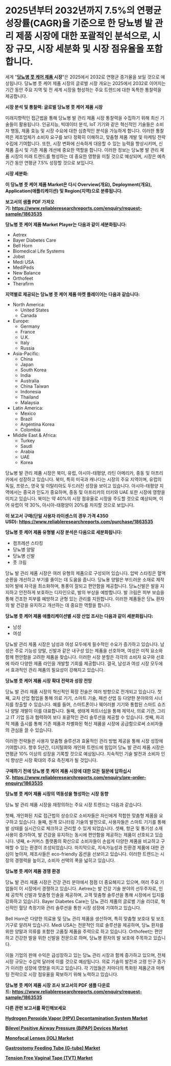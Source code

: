 <p><h1>2025년부터 2032년까지 7.5%의 연평균 성장률(CAGR)을 기준으로 한 당뇨병 발 관리 제품 시장에 대한 포괄적인 분석으로, 시장 규모, 시장 세분화 및 시장 점유율을 포함합니다.</h1></p><p>세계 "<strong><a href="https://www.reliableresearchreports.com/diabetic-foot-care-products-r1863535?utm_campaign=105&utm_medium=8&utm_source=Github&utm_content=ia&utm_term=05032025&utm_id=diabetic-foot-care-products">당뇨병 풋 케어 제품&nbsp;</a></strong><strong>시장</strong>"은 2025에서 2032로 연평균 증가율을 보일 것으로 예상됩니다. 당뇨병 풋 케어 제품 시장의 글로벌 시장 개요는 2025에서 2032로 이어지는 기간 동안 주요 지역 및 전 세계 시장을 형성하는 주요 트렌드에 대한 독특한 통찰력을 제공합니다.</p>
<p><strong>시장 분석 및 통찰력: 글로벌 당뇨병 풋 케어 제품 시장</strong></p>
<p><p>미래지향적인 접근법을 통해 당뇨병 발 관리 제품 시장 통찰력을 수집하기 위해 최신 기술들이 활용됩니다. 인공지능, 빅데이터 분석, IoT 기기와 같은 혁신적인 기술들은 소비자 행동, 제품 효능 및 시장 수요에 대한 심층적인 분석을 가능하게 합니다. 이러한 통찰력은 제조업체가 소비자 요구를 보다 정확히 이해하고, 맞춤형 제품 개발 및 마케팅 전략 수립에 기여합니다. 또한, 시장 변화에 신속하게 대응할 수 있는 능력을 향상시키며, 신제품 출시 및 기존 제품 개선에 중요한 역할을 합니다. 이러한 정보는 당뇨병 발 관리 제품 시장의 미래 트렌드를 형성하는 데 중요한 영향을 미칠 것으로 예상되며, 시장은 예측 기간 동안 연평균 7.5% 성장할 것으로 보입니다.</p><a href="%7CAUTHORITHY_DOMAIN_URL%7C?utm_campaign=105&utm_medium=8&utm_source=Github&utm_content=ia&utm_term=05032025&utm_id=diabetic-foot-care-products"></a></p>
<p><strong>시장 세분화:</strong></p>
<p><strong>이 당뇨병 풋 케어 제품 Market은 다시 Overview(개요), Deployment(개요), Application(애플리케이션) 및 Region(지역)으로 분류됩니다.</strong></p>
<p><strong>보고서의 샘플 PDF 가져오기:&nbsp;<a href="https://www.reliableresearchreports.com/enquiry/request-sample/1863535?utm_campaign=105&utm_medium=8&utm_source=Github&utm_content=ia&utm_term=05032025&utm_id=diabetic-foot-care-products">https://www.reliableresearchreports.com/enquiry/request-sample/1863535</a></strong><strong></strong></p>
<p><strong>당뇨병 풋 케어 제품 Market Player는 다음과 같이 세분화됩니다:</strong></p>
<p><ul><li>Aetrex</li><li>Bayer Diabetes Care</li><li>Bell Horn</li><li>Biomedical Life Systems</li><li>Jobst</li><li>Medi USA</li><li>MediPeds</li><li>New Balance</li><li>Orthofeet</li><li>Therafirm</li></ul></p>
<p><strong>지역별로 제공되는 당뇨병 풋 케어 제품 마켓 플레이어는 다음과 같습니다:</strong></p>
<p><ul>
    <li>
        North America:
        <ul>
            <li>United States</li>
            <li>Canada</li>
        </ul>
    </li>
    <li>
        Europe:
        <ul>
            <li>Germany</li>
            <li>France</li>
            <li>U.K.</li>
            <li>Italy</li>
            <li>Russia</li>
        </ul>
    </li>
    <li>
        Asia-Pacific:
        <ul>
            <li>China</li>
            <li>Japan</li>
            <li>South Korea</li>
            <li>India</li>
            <li>Australia</li>
            <li>China Taiwan</li>
            <li>Indonesia</li>
            <li>Thailand</li>
            <li>Malaysia</li>
        </ul>
    </li>
    <li>
        Latin America:
        <ul>
            <li>Mexico</li>
            <li>Brazil</li>
            <li>Argentina Korea</li>
            <li>Colombia</li>
        </ul>
    </li>
    <li>
        Middle East & Africa:
        <ul>
            <li>Turkey</li>
            <li>Saudi</li>
            <li>Arabia</li>
            <li>UAE</li>
            <li>Korea</li>
        </ul>
    </li>
    </ul></p>
<p><p>당뇨병 발 관리 제품 시장은 북미, 유럽, 아시아-태평양, 라틴 아메리카, 중동 및 아프리카에서 성장하고 있습니다. 북미, 특히 미국과 캐나다는 시장의 주요 지역이며, 유럽의 독일, 프랑스, 영국 및 이탈리아도 두드러진 성장을 보이고 있습니다. 아시아-태평양 지역에서는 중국과 인도가 중요하며, 중동 및 아프리카의 터키와 UAE 또한 시장에 영향을 미치고 있습니다. 북미는 약 40%의 시장 점유율로 시장을 주도할 것으로 예상되며, 이어 유럽이 약 30%, 아시아-태평양이 20%를 차지할 것으로 보입니다.</p></p>
<p><strong>이 보고서 구매(단일 사용자 라이센스의 경우 가격 4350 USD):&nbsp;<a href="https://www.reliableresearchreports.com/purchase/1863535?utm_campaign=105&utm_medium=8&utm_source=Github&utm_content=ia&utm_term=05032025&utm_id=diabetic-foot-care-products">https://www.reliableresearchreports.com/purchase/1863535</a></strong></p>
<p><strong>당뇨병 풋 케어 제품 유형별 시장 분석은 다음으로 세분화됩니다:</strong></p>
<p><ul><li>컴프레션 스타킹</li><li>당뇨병 양말</li><li>당뇨병 신발</li><li>풋 크림</li></ul></p>
<p><p>당뇨 발 관리 제품 시장은 여러 유형의 제품으로 구성되어 있습니다. 압박 스타킹은 혈액 순환을 개선하고 부기를 줄이는 데 도움을 줍니다. 당뇨용 양말은 부드러운 소재로 제작되어 발에 자극을 최소화하며, 통풍이 잘되고 편안함을 제공합니다. 당뇨신발은 발을 지지하고 안전하게 보호하는 디자인으로, 발의 부상을 예방합니다. 발 크림은 피부 보습을 통해 건조한 피부를 예방하고 균형 있는 관리를 지원합니다. 이러한 제품들은 당뇨 환자의 발 건강을 유지하고 개선하는 데 중요한 역할을 합니다.</p></p>
<p><strong>당뇨병 풋 케어 제품 애플리케이션별 시장 산업 조사는 다음과 같이 세분화됩니다:</strong></p>
<p><ul><li>남성</li><li>여성</li></ul></p>
<p><p>당뇨발 관리 제품 시장은 남성과 여성 모두에게 필수적인 수요가 증가하고 있습니다. 남성은 주로 기능성 양말, 신발과 같은 내구성 있는 제품을 선호하며, 여성은 미적 요소와 함께 편안함을 고려한 제품을 찾습니다. 이러한 시장 분할은 각각의 소비자 요구와 선호에 따라 다양한 제품 라인을 개발할 기회를 제공합니다. 결국, 남성과 여성 시장 모두에서 효과적인 관리 제품의 필요성이 강해지고 있습니다.</p></p>
<p><strong>당뇨병 풋 케어 제품 시장 확대 전략과 성장 전망</strong></p>
<p><p>당뇨 발 관리 제품 시장의 혁신적인 확장 전술은 여러 방향으로 전개되고 있습니다. 첫째, 교차 산업 협업을 통해 의료 기기, 스마트 기술, 패션 산업 등 다양한 분야와의 시너지를 창출할 수 있습니다. 예를 들어, 스마트폰이나 웨어러블 기기와 통합된 스마트 슈즈나 양말 개발이 이를 대표합니다. 둘째, 생태계 파트너십을 통해 제약사, 의료 기관, 그리고 IT 기업 등과 협력하여 보다 포괄적인 관리 솔루션을 제공할 수 있습니다. 셋째, 파괴적 제품 출시를 통해 기존 제품과 차별화된 혁신 제품을 시장에 공급함으로써 소비자들의 관심을 끌 수 있습니다. </p><p>이러한 전략들은 사용자 맞춤형 솔루션과 효율적인 관리 방법 제공을 통해 시장 성장에 기여합니다. 향후 5년간, 디지털화와 개인화 트렌드에 힘입어 당뇨 발 관리 제품 시장은 연평균 10% 이상의 성장을 기록할 것으로 예상됩니다. 지속적인 기술 발전과 소비자 인식 향상은 시장 확대의 주요 촉진제가 될 것입니다.</p></p>
<p><strong>구매하기 전에 당뇨병 풋 케어 제품 시장에 대한 모든 질문에 답하십시오.&nbsp;<a href="https://www.reliableresearchreports.com/enquiry/pre-order-enquiry/1863535?utm_campaign=105&utm_medium=8&utm_source=Github&utm_content=ia&utm_term=05032025&utm_id=diabetic-foot-care-products">https://www.reliableresearchreports.com/enquiry/pre-order-enquiry/1863535</a></strong><strong></strong></p>
<p><strong>당뇨병 풋 케어 제품 시장의 역동성을 형성하는 시장 동향</strong></p>
<p><p>당뇨 발 관리 제품 시장을 재정의하는 주요 시장 트렌드는 다음과 같습니다. </p><p>첫째, 개인화된 치료 접근법의 상승으로 소비자들은 자신에게 적합한 맞춤형 제품을 요구하고 있습니다. 둘째, 원격 모니터링 기술의 발전으로, 사용자들은 스마트 기기를 통해 발 상태를 실시간으로 체크하고 관리할 수 있게 되었습니다. 셋째, 항균 및 통기성 소재 사용이 증가하여, 발 건강을 유지하는 동시에 편안함을 제공하는 제품이 선호되고 있습니다. 넷째, e-커머스 플랫폼의 확산으로 소비자들이 손쉽게 다양한 제품을 비교하고 구매할 수 있는 환경이 조성되었습니다. 마지막으로, 지속가능성과 친환경 제품에 대한 관심이 높아져, 제조사들은 eco-friendly 옵션을 선보이고 있습니다. 이러한 트렌드는 시장의 경쟁력을 높이고, 소비자 선택의 폭을 넓히고 있습니다.</p></p>
<p><strong>당뇨병 풋 케어 제품 경쟁 환경</strong></p>
<p><p>당뇨 발 관리 제품 시장은 건강 관리 분야에서 점점 더 중요해지고 있으며, 여러 주요 기업들이 이 시장에서 경쟁하고 있습니다. Aetrex는 발 건강 기술 분야의 선두주자로, 인체 공학적 신발과 맞춤형 인솔을 제공하며, 고객 맞춤형 솔루션을 통해 시장에서 입지를 강화하고 있습니다. Bayer Diabetes Care는 당뇨 관리 제품의 글로벌 기술 리더로, 혁신적인 혈당 측정기와 관리 솔루션을 통한 시장 성장에 기여하고 있습니다. </p><p>Bell Horn은 다양한 의료용 및 당뇨 관리 제품을 생산하며, 특히 맞춤형 보호대 및 보조기구로 알려져 있습니다. Medi USA는 전문적인 의료 솔루션을 제공하며, 당뇨 환자를 위한 양말과 의류를 포함한 고품질 제품을 주력으로 하고 있습니다. Orthofeet는 편안하고 건강한 발을 위한 신발을 전문으로 하며, 당뇨병 환자의 발 보호에 주목하고 있습니다.</p><p>이들 기업의 판매 수익은 급성장하고 있는 당뇨 관리 시장과 함께 증가하고 있으며, 전체 시장 규모는 수십억 달러에 이를 것으로 예상됩니다. 의료 기술의 발전과 고령 인구 증가가 이러한 성장에 영향을 미치고 있습니다. 각 기업들은 저마다의 특화된 제품군과 마케팅 전략으로 시장 점유율을 확보하기 위해 노력하고 있습니다.</p></p>
<p><strong>당뇨병 풋 케어 제품 시장 조사 보고서의 PDF 샘플 다운로드:&nbsp;<a href="https://www.reliableresearchreports.com/enquiry/request-sample/1863535?utm_campaign=105&utm_medium=8&utm_source=Github&utm_content=ia&utm_term=05032025&utm_id=diabetic-foot-care-products">https://www.reliableresearchreports.com/enquiry/request-sample/1863535</a></strong></p>
<p><strong></strong></p>
<p><strong></strong></p>
<p><strong></strong></p>
<p><strong></strong></p>
<p><strong>다른 관련 보고서를 확인해보세요</strong></p>
<p><strong><p><a href="https://github.com/dukawashviro/Market-Research-Report-List-1/blob/main/hydrogen-peroxide-vapor-hpv-decontamination-system-market.md?utm_campaign=105&utm_medium=8&utm_source=Github&utm_content=ia&utm_term=05032025&utm_id=diabetic-foot-care-products">Hydrogen Peroxide Vapor (HPV) Decontamination System Market</a></p><p><a href="https://github.com/japbarlouros/Market-Research-Report-List-1/blob/main/bilevel-positive-airway-pressure-bipap-devices-market.md?utm_campaign=105&utm_medium=8&utm_source=Github&utm_content=ia&utm_term=05032025&utm_id=diabetic-foot-care-products">Bilevel Positive Airway Pressure (BiPAP) Devices Market</a></p><p><a href="https://github.com/rembaentin6f/Market-Research-Report-List-1/blob/main/monofocal-lenses-iol-market.md?utm_campaign=105&utm_medium=8&utm_source=Github&utm_content=ia&utm_term=05032025&utm_id=diabetic-foot-care-products">Monofocal Lenses (IOL) Market</a></p><p><a href="https://github.com/lydiadrauth5/Market-Research-Report-List-1/blob/main/gastrostomy-feeding-tube-g-tube-market.md?utm_campaign=105&utm_medium=8&utm_source=Github&utm_content=ia&utm_term=05032025&utm_id=diabetic-foot-care-products">Gastrostomy Feeding Tube (G-tube) Market</a></p><p><a href="https://github.com/timayuethem/Market-Research-Report-List-1/blob/main/tension-free-vaginal-tape-tvt-market.md?utm_campaign=105&utm_medium=8&utm_source=Github&utm_content=ia&utm_term=05032025&utm_id=diabetic-foot-care-products">Tension Free Vaginal Tape (TVT) Market</a></p></strong></p>